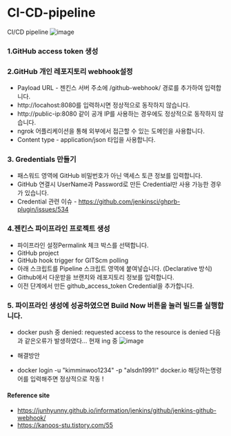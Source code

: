 # CI-CD-pipeline
CI/CD pipeline 
![image](https://user-images.githubusercontent.com/79193811/203499552-8bca4bd2-36b4-4d81-88f8-f7233e1a6604.png)

### 1.GitHub access token 생성



### 2.GitHub 개인 레포지토리 webhook설정

* Payload URL - 젠킨스 서버 주소에 /github-webhook/ 경로를 추가하여 입력합니다.
* http://locahost:8080를 입력하시면 정상적으로 동작하지 않습니다.
* http://public-ip:8080 같이 공개 IP를 사용하는 경우에도 정상적으로 동작하지 않습니다.
* ngrok 어플리케이션을 통해 외부에서 접근할 수 있는 도메인을 사용합니다.
* Content type - application/json 타입을 사용합니다.

### 3. Gredentials 만들기

* 패스워드 영역에 GitHub 비밀번호가 아닌 액세스 토큰 정보를 입력합니다.
* GitHub 연결시 UserName과 Password로 만든 Credential만 사용 가능한 경우가 있습니다.
* Credential 관련 이슈 - https://github.com/jenkinsci/ghprb-plugin/issues/534


### 4.젠킨스 파이프라인 프로젝트 생성

* 파이프라인 설정Permalink 체크 박스를 선택합니다.
* GitHub project
* GitHub hook trigger for GITScm polling
* 아래 스크립트를 Pipeline 스크립트 영역에 붙여넣습니다. (Declarative 방식)
* Github에서 다운받을 브랜치와 레포지토리 정보를 입력합니다.
* 이전 단계에서 만든 github_access_token Credential을 추가합니다.

### 5. 파이프라인 생성에 성공하였으면 Build Now 버튼을 눌러 빌드를 실행합니다.

* docker push 중 denied: requested access to the resource is denied 다음과 같은오류가 발생하였다... 현재 ing 중
![image](https://user-images.githubusercontent.com/79193811/203500409-0bdedfdf-3cbc-4d48-837d-fcfe8b9ca035.png)

* 해결방안
* docker login -u "kimminwoo1234" -p "alsdn1991!" docker.io 해당하는명령어를 입력해주면 정상적으로 작동 !





#### Reference site

* https://junhyunny.github.io/information/jenkins/github/jenkins-github-webhook/
* https://kanoos-stu.tistory.com/55
